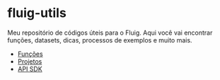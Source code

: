 # fluig-utils

Meu repositório de códigos úteis para o Fluig. Aqui você vai encontrar funções, datasets, dicas, processos de exemplos e muito mais.

- [Funções](funcoes/README.md)
- [Projetos](projetos/README.md)
- [API SDK](api-sdk/README.md)
